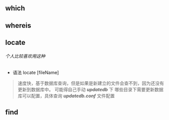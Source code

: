 

## which

## whereis

## locate
###### 个人比较喜欢用这种
* 语法 locate [fileName]

> 速度快，基于数据库查询，但是如果是新建立的文件会查不到，因为还没有更新到数据库中。
> 可能得自己手动 ***updatedb*** 下
> 哪些目录下需要更新数据库可以配置，具体查询 ***updatedb.conf*** 文件配置

## find
